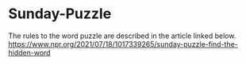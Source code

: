 # Sunday-Puzzle
The rules to the word puzzle are described in the article linked below.  
https://www.npr.org/2021/07/18/1017339265/sunday-puzzle-find-the-hidden-word
